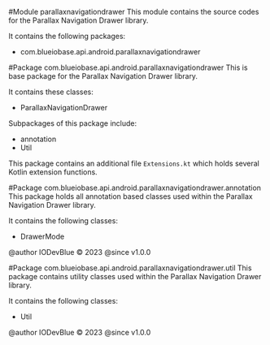 #Module parallaxnavigationdrawer
This module contains the source codes for the Parallax Navigation Drawer library.

It contains the following packages:
- com.blueiobase.api.android.parallaxnavigationdrawer

#Package com.blueiobase.api.android.parallaxnavigationdrawer
This is base package for the Parallax Navigation Drawer library.

It contains these classes: 
- ParallaxNavigationDrawer

Subpackages of this package include:
- annotation
- Util

This package contains an additional file `Extensions.kt` which holds several Kotlin extension functions.

#Package com.blueiobase.api.android.parallaxnavigationdrawer.annotation
This package holds all annotation based classes used within the Parallax Navigation Drawer library.

It contains the following classes:
- DrawerMode

@author IODevBlue &copy; 2023
@since v1.0.0

#Package com.blueiobase.api.android.parallaxnavigationdrawer.util
This package contains utility classes used within the Parallax Navigation Drawer library.

It contains the following classes:
- Util

@author IODevBlue &copy; 2023
@since v1.0.0